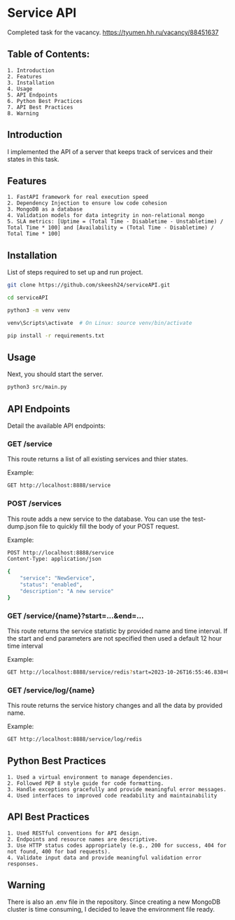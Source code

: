 # Service API

Completed task for the vacancy.
https://tyumen.hh.ru/vacancy/88451637

## Table of Contents:

    1. Introduction
    2. Features
    3. Installation
    4. Usage
    5. API Endpoints
    6. Python Best Practices
    7. API Best Practices
    8. Warning

## Introduction

I implemented the API of a server that keeps track of services and their states in this task.

## Features

    1. FastAPI framework for real execution speed
    2. Dependency Injection to ensure low code cohesion
    3. MongoDB as a database
    4. Validation models for data integrity in non-relational mongo
    5. SLA metrics: [Uptime = (Total Time - Disabletime - Unstabletime) / Total Time * 100] and [Availability = (Total Time - Disabletime) / Total Time * 100]

## Installation

List of steps required to set up and run project.

```bash
git clone https://github.com/skeesh24/serviceAPI.git

cd serviceAPI

python3 -m venv venv

venv\Scripts\activate  # On Linux: source venv/bin/activate

pip install -r requirements.txt
```

## Usage

Next, you should start the server.

```bash
python3 src/main.py
```

## API Endpoints

Detail the available API endpoints:

### GET /service

This route returns a list of all existing services and thier states.

Example:

```bash
GET http://localhost:8888/service
```

### POST /services

This route adds a new service to the database. You can use the test-dump.json file to quickly fill the body of your POST request.

Example:

```bash
POST http://localhost:8888/service
Content-Type: application/json

{
    "service": "NewService",
    "status": "enabled",
    "description": "A new service"
}
```

### GET /service/{name}?start=...&end=...

This route returns the service statistic by provided name and time interval.
If the start and end parameters are not specified then used a default 12 hour time interval

Example:

```bash
GET http://localhost:8888/service/redis?start=2023-10-26T16:55:46.838+00:00&end=2023-10-26T04:55:46.838+00:00
```

### GET /service/log/{name}

This route returns the service history changes and all the data by provided name. 

Example:

```bash
GET http://localhost:8888/service/log/redis
```

## Python Best Practices

    1. Used a virtual environment to manage dependencies.
    2. Followed PEP 8 style guide for code formatting.
    3. Handle exceptions gracefully and provide meaningful error messages.
    4. Used interfaces to improved code readability and maintainability

## API Best Practices

    1. Used RESTful conventions for API design.
    2. Endpoints and resource names are descriptive.
    3. Use HTTP status codes appropriately (e.g., 200 for success, 404 for not found, 400 for bad requests).
    4. Validate input data and provide meaningful validation error responses.

## Warning

There is also an .env file in the repository.
Since creating a new MongoDB cluster is time consuming, I decided to leave the environment file ready.
